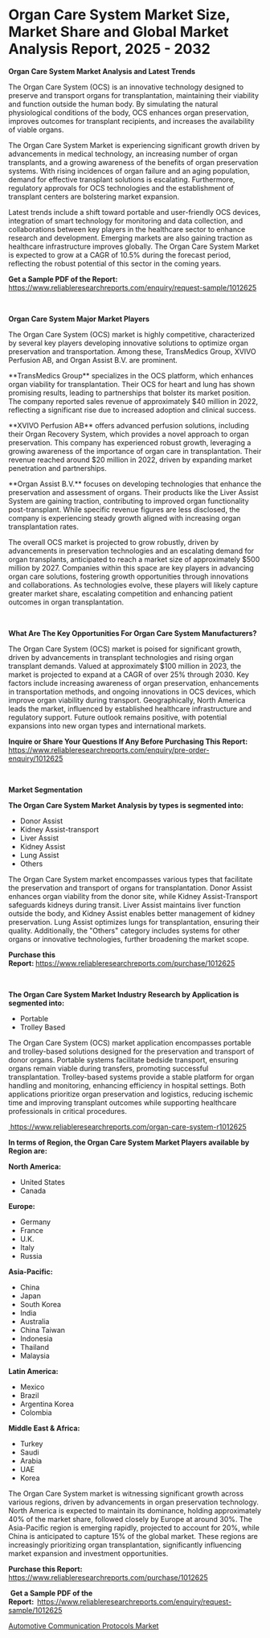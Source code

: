 <p><h1>Organ Care System Market Size, Market Share and Global Market Analysis Report, 2025 - 2032</h1></p><p><strong>Organ Care System Market Analysis and Latest Trends</strong></p>
<p><p>The Organ Care System (OCS) is an innovative technology designed to preserve and transport organs for transplantation, maintaining their viability and function outside the human body. By simulating the natural physiological conditions of the body, OCS enhances organ preservation, improves outcomes for transplant recipients, and increases the availability of viable organs.</p><p>The Organ Care System Market is experiencing significant growth driven by advancements in medical technology, an increasing number of organ transplants, and a growing awareness of the benefits of organ preservation systems. With rising incidences of organ failure and an aging population, demand for effective transplant solutions is escalating. Furthermore, regulatory approvals for OCS technologies and the establishment of transplant centers are bolstering market expansion. </p><p>Latest trends include a shift toward portable and user-friendly OCS devices, integration of smart technology for monitoring and data collection, and collaborations between key players in the healthcare sector to enhance research and development. Emerging markets are also gaining traction as healthcare infrastructure improves globally. The Organ Care System Market is expected to grow at a CAGR of 10.5% during the forecast period, reflecting the robust potential of this sector in the coming years.</p></p>
<p><strong>Get a Sample PDF of the Report:&nbsp;</strong> <a href="https://www.reliableresearchreports.com/enquiry/request-sample/1012625?utm_campaign=2652&utm_medium=2&utm_source=Github&utm_content=ia&utm_term=06032025&utm_id=organ-care-system">https://www.reliableresearchreports.com/enquiry/request-sample/1012625</a></p>
<p>&nbsp;</p>
<p><strong>Organ Care System Major Market Players</strong></p>
<p><p>The Organ Care System (OCS) market is highly competitive, characterized by several key players developing innovative solutions to optimize organ preservation and transportation. Among these, TransMedics Group, XVIVO Perfusion AB, and Organ Assist B.V. are prominent.</p><p>**TransMedics Group** specializes in the OCS platform, which enhances organ viability for transplantation. Their OCS for heart and lung has shown promising results, leading to partnerships that bolster its market position. The company reported sales revenue of approximately $40 million in 2022, reflecting a significant rise due to increased adoption and clinical success.</p><p>**XVIVO Perfusion AB** offers advanced perfusion solutions, including their Organ Recovery System, which provides a novel approach to organ preservation. This company has experienced robust growth, leveraging a growing awareness of the importance of organ care in transplantation. Their revenue reached around $20 million in 2022, driven by expanding market penetration and partnerships.</p><p>**Organ Assist B.V.** focuses on developing technologies that enhance the preservation and assessment of organs. Their products like the Liver Assist System are gaining traction, contributing to improved organ functionality post-transplant. While specific revenue figures are less disclosed, the company is experiencing steady growth aligned with increasing organ transplantation rates.</p><p>The overall OCS market is projected to grow robustly, driven by advancements in preservation technologies and an escalating demand for organ transplants, anticipated to reach a market size of approximately $500 million by 2027. Companies within this space are key players in advancing organ care solutions, fostering growth opportunities through innovations and collaborations. As technologies evolve, these players will likely capture greater market share, escalating competition and enhancing patient outcomes in organ transplantation.</p></p>
<p>&nbsp;</p>
<p><strong>What Are The Key Opportunities For Organ Care System Manufacturers?</strong></p>
<p><p>The Organ Care System (OCS) market is poised for significant growth, driven by advancements in transplant technologies and rising organ transplant demands. Valued at approximately $100 million in 2023, the market is projected to expand at a CAGR of over 25% through 2030. Key factors include increasing awareness of organ preservation, enhancements in transportation methods, and ongoing innovations in OCS devices, which improve organ viability during transport. Geographically, North America leads the market, influenced by established healthcare infrastructure and regulatory support. Future outlook remains positive, with potential expansions into new organ types and international markets.</p></p>
<p><strong>Inquire or Share Your Questions If Any Before Purchasing This Report:</strong> <a href="https://www.reliableresearchreports.com/enquiry/pre-order-enquiry/1012625?utm_campaign=2652&utm_medium=2&utm_source=Github&utm_content=ia&utm_term=06032025&utm_id=organ-care-system">https://www.reliableresearchreports.com/enquiry/pre-order-enquiry/1012625</a></p>
<p>&nbsp;</p>
<p><strong>Market Segmentation</strong></p>
<p><strong>The Organ Care System Market Analysis by types is segmented into:</strong></p>
<p><ul><li>Donor Assist</li><li>Kidney Assist-transport</li><li>Liver Assist</li><li>Kidney Assist</li><li>Lung Assist</li><li>Others</li></ul></p>
<p><p>The Organ Care System market encompasses various types that facilitate the preservation and transport of organs for transplantation. Donor Assist enhances organ viability from the donor site, while Kidney Assist-Transport safeguards kidneys during transit. Liver Assist maintains liver function outside the body, and Kidney Assist enables better management of kidney preservation. Lung Assist optimizes lungs for transplantation, ensuring their quality. Additionally, the "Others" category includes systems for other organs or innovative technologies, further broadening the market scope.</p></p>
<p><strong>Purchase this Report:&nbsp;</strong><a href="https://www.reliableresearchreports.com/purchase/1012625?utm_campaign=2652&utm_medium=2&utm_source=Github&utm_content=ia&utm_term=06032025&utm_id=organ-care-system">https://www.reliableresearchreports.com/purchase/1012625</a></p>
<p>&nbsp;</p>
<p><strong>The Organ Care System Market Industry Research by Application is segmented into:</strong></p>
<p><ul><li>Portable</li><li>Trolley Based</li></ul></p>
<p><p>The Organ Care System (OCS) market application encompasses portable and trolley-based solutions designed for the preservation and transport of donor organs. Portable systems facilitate bedside transport, ensuring organs remain viable during transfers, promoting successful transplantation. Trolley-based systems provide a stable platform for organ handling and monitoring, enhancing efficiency in hospital settings. Both applications prioritize organ preservation and logistics, reducing ischemic time and improving transplant outcomes while supporting healthcare professionals in critical procedures.</p></p>
<p><a href="https://www.reliableresearchreports.com/organ-care-system-r1012625?utm_campaign=2652&utm_medium=2&utm_source=Github&utm_content=ia&utm_term=06032025&utm_id=organ-care-system">&nbsp;https://www.reliableresearchreports.com/organ-care-system-r1012625</a></p>
<p><strong>In terms of Region, the Organ Care System Market Players available by Region are:</strong></p>
<p>
    <p> <strong> North America: </strong>
        <ul>
            <li>United States</li>
            <li>Canada</li>
        </ul>
        </p> 
    <p> <strong> Europe: </strong>
        <ul>
            <li>Germany</li>
            <li>France</li>
            <li>U.K.</li>
            <li>Italy</li>
            <li>Russia</li>
        </ul>
        </p> 
    <p> <strong> Asia-Pacific: </strong>
        <ul>
            <li>China</li>
            <li>Japan</li>
            <li>South Korea</li>
            <li>India</li>
            <li>Australia</li>
            <li>China Taiwan</li>
            <li>Indonesia</li>
            <li>Thailand</li>
            <li>Malaysia</li>
        </ul>
        </p> 
    <p> <strong> Latin America: </strong>
        <ul>
            <li>Mexico</li>
            <li>Brazil</li>
            <li>Argentina Korea</li>
            <li>Colombia</li>
        </ul>
        </p> 
    <p> <strong> Middle East & Africa: </strong>
        <ul>
            <li>Turkey</li>
            <li>Saudi</li>
            <li>Arabia</li>
            <li>UAE</li>
            <li>Korea</li>
        </ul>
    </p>
    </p>
<p><p>The Organ Care System market is witnessing significant growth across various regions, driven by advancements in organ preservation technology. North America is expected to maintain its dominance, holding approximately 40% of the market share, followed closely by Europe at around 30%. The Asia-Pacific region is emerging rapidly, projected to account for 20%, while China is anticipated to capture 15% of the global market. These regions are increasingly prioritizing organ transplantation, significantly influencing market expansion and investment opportunities.</p></p>
<p><strong>Purchase this Report: </strong><a href="https://www.reliableresearchreports.com/purchase/1012625?utm_campaign=2652&utm_medium=2&utm_source=Github&utm_content=ia&utm_term=06032025&utm_id=organ-care-system">https://www.reliableresearchreports.com/purchase/1012625</a></p>
<p>&nbsp;<strong>Get a Sample PDF of the Report:&nbsp;&nbsp;</strong><a href="https://www.reliableresearchreports.com/enquiry/request-sample/1012625?utm_campaign=2652&utm_medium=2&utm_source=Github&utm_content=ia&utm_term=06032025&utm_id=organ-care-system">https://www.reliableresearchreports.com/enquiry/request-sample/1012625</a></p>
<p><strong></strong></p>
<p><p><a href="https://github.com/oliveroste6/Market-Research-Report-List-1/blob/main/automotive-communication-protocols-market.md?utm_campaign=2652&utm_medium=2&utm_source=Github&utm_content=ia&utm_term=06032025&utm_id=organ-care-system">Automotive Communication Protocols Market</a></p></p>